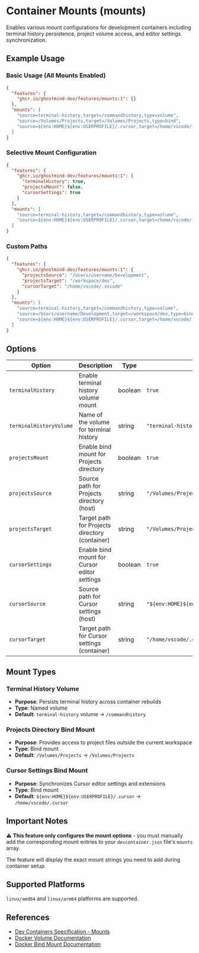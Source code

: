 # Container Mounts (mounts)

Enables various mount configurations for development containers including terminal history persistence, project volume access, and editor settings synchronization.

## Example Usage

### Basic Usage (All Mounts Enabled)

```json
{
  "features": {
    "ghcr.io/ghostmind-dev/features/mounts:1": {}
  },
  "mounts": [
    "source=terminal-history,target=/commandhistory,type=volume",
    "source=/Volumes/Projects,target=/Volumes/Projects,type=bind",
    "source=${env:HOME}${env:USERPROFILE}/.cursor,target=/home/vscode/.cursor,type=bind"
  ]
}
```

### Selective Mount Configuration

```json
{
  "features": {
    "ghcr.io/ghostmind-dev/features/mounts:1": {
      "terminalHistory": true,
      "projectsMount": false,
      "cursorSettings": true
    }
  },
  "mounts": [
    "source=terminal-history,target=/commandhistory,type=volume",
    "source=${env:HOME}${env:USERPROFILE}/.cursor,target=/home/vscode/.cursor,type=bind"
  ]
}
```

### Custom Paths

```json
{
  "features": {
    "ghcr.io/ghostmind-dev/features/mounts:1": {
      "projectsSource": "/Users/username/Development",
      "projectsTarget": "/workspace/dev",
      "cursorTarget": "/home/vscode/.vscode"
    }
  },
  "mounts": [
    "source=terminal-history,target=/commandhistory,type=volume",
    "source=/Users/username/Development,target=/workspace/dev,type=bind",
    "source=${env:HOME}${env:USERPROFILE}/.cursor,target=/home/vscode/.vscode,type=bind"
  ]
}
```

## Options

| Option                  | Description                                    | Type    | Default                                   |
| ----------------------- | ---------------------------------------------- | ------- | ----------------------------------------- |
| `terminalHistory`       | Enable terminal history volume mount           | boolean | `true`                                    |
| `terminalHistoryVolume` | Name of the volume for terminal history        | string  | `"terminal-history"`                      |
| `projectsMount`         | Enable bind mount for Projects directory       | boolean | `true`                                    |
| `projectsSource`        | Source path for Projects directory (host)      | string  | `"/Volumes/Projects"`                     |
| `projectsTarget`        | Target path for Projects directory (container) | string  | `"/Volumes/Projects"`                     |
| `cursorSettings`        | Enable bind mount for Cursor editor settings   | boolean | `true`                                    |
| `cursorSource`          | Source path for Cursor settings (host)         | string  | `"${env:HOME}${env:USERPROFILE}/.cursor"` |
| `cursorTarget`          | Target path for Cursor settings (container)    | string  | `"/home/vscode/.cursor"`                  |

## Mount Types

### Terminal History Volume

- **Purpose**: Persists terminal history across container rebuilds
- **Type**: Named volume
- **Default**: `terminal-history` volume → `/commandhistory`

### Projects Directory Bind Mount

- **Purpose**: Provides access to project files outside the current workspace
- **Type**: Bind mount
- **Default**: `/Volumes/Projects` → `/Volumes/Projects`

### Cursor Settings Bind Mount

- **Purpose**: Synchronizes Cursor editor settings and extensions
- **Type**: Bind mount
- **Default**: `${env:HOME}${env:USERPROFILE}/.cursor` → `/home/vscode/.cursor`

## Important Notes

⚠️ **This feature only configures the mount options** - you must manually add the corresponding mount entries to your `devcontainer.json` file's `mounts` array.

The feature will display the exact mount strings you need to add during container setup.

## Supported Platforms

`linux/amd64` and `linux/arm64` platforms are supported.

## References

- [Dev Containers Specification - Mounts](https://containers.dev/implementors/json_reference/#mounts)
- [Docker Volume Documentation](https://docs.docker.com/storage/volumes/)
- [Docker Bind Mount Documentation](https://docs.docker.com/storage/bind-mounts/)
